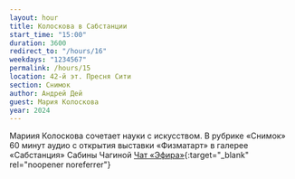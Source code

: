 ```yaml
---
layout: hour
title: Колоскова в Сабстанции
start_time: "15:00"
duration: 3600
redirect_to: "/hours/16"
weekdays: "1234567"
permalink: /hours/15
location: 42-й эт. Пресня Сити
section: Снимок
author: Андрей Дей
guest: Мария Колоскова  
year: 2024
---
```


Мариия Колоскова сочетает науки с искусством. В рубрике «Снимок» 60 минут аудио с открытия выставки «Физматарт» в галерее «Сабстанция» Сабины Чагиной [Чат «Эфира»](https://t.me/+nk0UKze8dEczZDAy){:target="_blank" rel="noopener noreferrer"}
